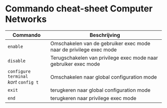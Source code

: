 # Commando cheat-sheet Computer Networks

| Commando | Beschrijving |
| -------- | -------------|
| `enable` | Omschakelen van de gebruiker exec mode naar de privilege exec mode |
| `disable` | Terugschakelen van privilege exec mode naar gebruiker exec mode |
| `configure terminal` </br> _kort_ `config t`| Omschakelen naar global configuration mode |
| `exit` | terugkeren naar global configuration mode |
| `end` | terugkeren naar privilege exec mode |
